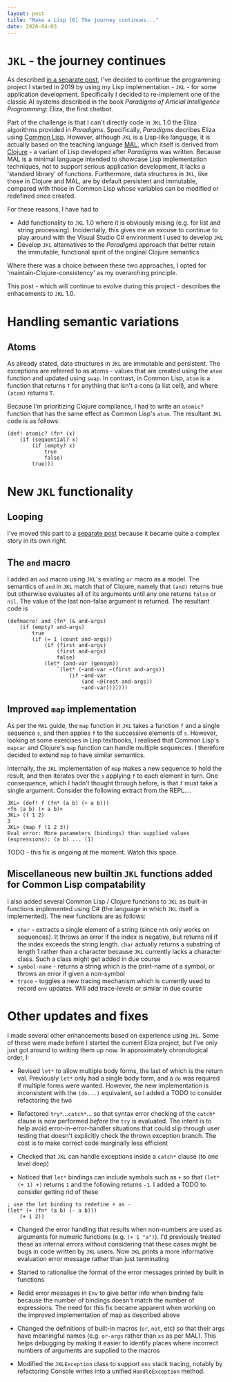 ```yaml
---
layout: post
title: "Make a Lisp [6] The journey continues..."
date: 2020-04-03
---
```


# `JKL` - the journey continues

As described [in a separate post](https://www.non-kinetic-effects.co.uk/blog/2020/04/14/AI-Projects-Eliza), I've decided to continue the programming project I started in 2019 by using my Lisp implementation - `JKL` - for some application development. Specifically I decided to re-implement one of the classic AI systems described in the book *Paradigms of Articial Intelligence Programming*: Eliza, the first chatbot.

Part of the challenge is that I can't directly code in `JKL` 1.0 the Eliza algorithms provided in *Paradigms*. Specifically, *Paradigms* decribes Eliza using [Common Lisp](https://common-lisp.net/). However, although `JKL` is a Lisp-like language, it is actually based on the teaching language [MAL](https://github.com/kanaka/mal/blob/master/process/guide.md), which itself is derived from [Clojure](https://clojure.org/index) - a variant of Lisp developed after *Paradigms* was written. Because MAL is a minimal language intended to showcase Lisp implementation techniques, not to support serious application development, it lacks a 'standard library' of functions. Furthermore, data structures in `JKL`, like those in Clojure and MAL, are by default persistent and immutable, compared with those in Common Lisp whose variables can  be modified or redefined once created.

For these reasons, I have had to 
* Add functionality to `JKL` 1.0 where it is obviously mising (e.g. for list and string processing). Incidentally, this gives me an excuse to continue to play around with the Visual Studio C# environment I used to develop `JKL`
* Develop `JKL` alternatives to the *Paradigms* approach that better retain the immutable, functional spirit of the original Clojure semantics

Where there was a choice between these two approaches, I opted for 'maintain-Clojure-consistency' as my overarching principle. 

This post - which will continue to evolve during this project - describes the enhacements to `JKL` 1.0. 

# Handling semantic variations

## Atoms

As already stated, data structures in `JKL` are immutable and persistent. The exceptions are referred to as atoms - values that are created using the `atom` function and updated using `swap`. In contrast, in Common Lisp, `atom` is a function that returns `T` for anything that isn't a cons (a list cell), and where `(atom)` returns `T`.

Because I'm prioritizing Clojure compliance, I had to write an `atomic?` function that has the same effect as Common Lisp's `atom`. The resultant `JKL` code is as follows:
```
(def! atomic? (fn* (x)
	(if (sequential? x)
		(if (empty? x)
			true
			false)
		true)))
```

# New `JKL` functionality

## Looping

I've moved this part to a [separate post]() because it became quite a complex story in its own right.



## The `and` macro

I added an `and` macro using `JKL`'s existing `or` macro as a model. The semantics of `and` in `JKL` match that of Clojure, namely that `(and)` returns true but otherwise evaluates all of its arguments until any one returns `false` or `nil`. The value of the last non-false argument is returned. The resultant code is
```
(defmacro! and (fn* (& and-args)
	(if (empty? and-args)
		true
		(if (= 1 (count and-args))
			(if (first and-args)
				(first and-args)
				false)
			(let* (and-var (gensym))
				`(let* (~and-var ~(first and-args))
					(if ~and-var
						(and ~@(rest and-args))
						~and-var)))))))
```
## Improved `map` implementation

As per the `MAL` guide, the `map` function in `JKL` takes a function `f` and a single sequence `s`, and then applies `f` to the successive elements of `s`. However, looking at some exercises in Lisp textbooks, I realised that Common Lisp's `mapcar` and Clojure's `map` function can handle multiple sequences. I therefore decided to extend `map` to have similar semantics.

Internally, the `JKL` implementation of `map` makes a new sequence to hold the result, and then iterates over the `s` applying `f` to each element in turn. One consequence, which I hadn't thought  through before, is that `f` must take a single argument. Consider the following extract from the REPL....

```
JKL> (def! f (fn* (a b) (+ a b)))
<fn (a b) (+ a b)>
JKL> (f 1 2)
3
JKL> (map f (1 2 3))
Eval error: More parameters (bindings) than supplied values (expressions): (a b) ... (1)
```
TODO - this fix is ongoing at the moment. Watch this space.

## Miscellaneous new builtin `JKL` functions added for Common Lisp compatability

I also added several Common Lisp / Clojure functions to `JKL` as built-in functions implemented using C# (the language in which `JKL` itself is implemented). The new functions are as follows:  

* `char` - extracts a single element of a string (since `nth` only works on sequences). It throws an error if the index is negative, but returns nil if the index exceeds the string length. `char` actually returns a substring of length 1 rather than a character because `JKL` currently lacks a character class. Such a class might get added in due course
* `symbol-name` - returns a string which is the print-name of a symbol, or throws an error if given a non-symbol
* `trace` - toggles a new tracing mechanism which is currently used to record `env` updates. Will add trace-levels or similar in due course

# Other updates and fixes

I made several other enhancements based on experience using `JKL`. Some of these were made before I started the current Eliza project, but I've only just got around to writing them up now. In approximately chronological order, I:

* Revised `let*` to allow multiple body forms, the last of which is the return val. Previously `let*` only had a single body form, and a `do` was required if multiple forms were wanted. However, the new implementation is inconsistent with the `(do...)` equivalent, so  I added a TODO to consider refactoring the two

* Refactored `try*`...`catch*`... so that syntax error checking of the `catch*` clause is now performed *before* the `try` is evaluated. The intent is to help avoid error-in-error-handler situations that could slip through user testing that doesn't explicitly check the thrown exception branch. The cost is to make correct code marginally less efficient

* Checked that `JKL` can handle exceptions inside a `catch*` clause (to one level deep)

* Noticed that `let*` bindings can include symbols such as `+` so that `(let* (+ 1) +)` returns `1` and the following returns `-1`. I added a TODO to consider getting rid of these
```
; use the let binding to redefine + as -
(let* (+ (fn* (a b) (- a b)))
    (+ 1 2))
```

* Changed the error handling that results when non-numbers are used as arguments for numeric functions (e.g. `(+ 1 "a")`). I'd previously treated these as internal errors without considering that these cases might be bugs in code written by `JKL` users. Now `JKL` prints a more informative evaluation error message rather than just terminating

* Started to rationalise the format of the error messages printed by built in functions

* Redid error messages in `Env` to give better info when binding fails because the number of bindings doesn't match the number of expressions. The need for this fix became apparent when working on the improved implementation of map as described above

* Changed the definitions of built-in macros (`or`, `not`, etc) so that their args have meaningful names (e.g. `or-args` rather than `xs` as per MAL). This helps debugging by making it easier to identify places where incorrect numbers of arguments are supplied to the macros

* Modified the `JKLException` class to support `env` stack tracing, notably by refactoring Console writes into a unified `HandleException` method.


